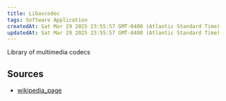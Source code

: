 ```yaml
---
title: Libavcodec
tags: Software Application
createdAt: Sat Mar 29 2025 23:55:57 GMT-0400 (Atlantic Standard Time)
updatedAt: Sat Mar 29 2025 23:55:57 GMT-0400 (Atlantic Standard Time)
---
```



Library of multimedia codecs



## Sources
- [wikipedia_page](https://en.wikipedia.org/wiki/Libavcodec)
